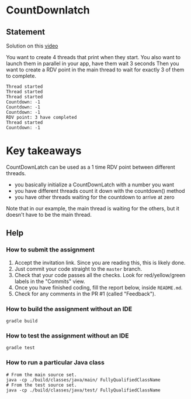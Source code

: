 
# CountDownlatch

## Statement
Solution on this [video](https://www.youtube.com/watch?v=1H-Vfu1v_2g&t=331s)

You want to create 4 threads that print when they start.
You also want to launch them in parallel in your app, have them wait 3 seconds
Then you want to create a RDV point in the main thread to wait for exactly 3 of them to complete.

```
Thread started
Thread started
Thread started
Countdown: -1
Countdown: -1
Countdown: -1
RDV point: 3 have completed
Thread started
Countdown: -1

```
# Key takeaways
CountDownLatch can be used as a 1 time RDV point between different threads.
* you basically initialize a CountDownLatch with a number you want
* you have different threads count it down with the countdown() method
* you have other threads waiting for the countdown to arrive at zero

Note that in our example, the main thread is waiting for the others, but it doesn't have to be the main thread.

## Help

### How to submit the assignment
1. Accept the invitation link. Since you are reading this, this is likely done.
2. Just commit your code straight to the `master` branch.
3. Check that your code passes all the checks. Look for red/yellow/green labels in the "Commits" view.
4. Once you have finished coding, fill the report below, inside `README.md`.
5. Check for any comments in the PR #1 (called "Feedback").

### How to build the assignment without an IDE

```
gradle build
```

### How to test the assignment without an IDE

```
gradle test
```

### How to run a particular Java class
```
# From the main source set.
java -cp ./build/classes/java/main/ FullyQualifiedClassName
# From the test source set.
java -cp ./build/classes/java/test/ FullyQualifiedClassName
```
